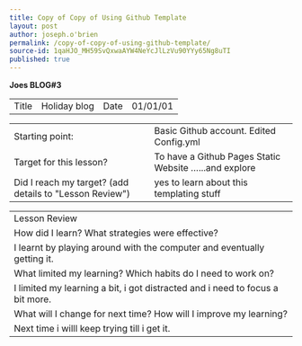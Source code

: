 ```yaml
---
title: Copy of Copy of Using Github Template
layout: post
author: joseph.o'brien
permalink: /copy-of-copy-of-using-github-template/
source-id: 1qaHJO_MH59SvQxwaAYW4NeYcJlLzVu90YYy65Ng8uTI
published: true
---
```

**Joes BLOG#3**

<table>
  <tr>
    <td>Title</td>
    <td>Holiday blog</td>
    <td>Date</td>
    <td>01/01/01</td>
  </tr>
</table>


<table>
  <tr>
    <td>Starting point:</td>
    <td>Basic Github account. Edited Config.yml</td>
  </tr>
  <tr>
    <td>Target for this lesson?</td>
    <td>To have a Github Pages Static Website …...and explore</td>
  </tr>
  <tr>
    <td>Did I reach my target? 
(add details to "Lesson Review")</td>
    <td>yes to learn about this templating stuff</td>
  </tr>
</table>


<table>
  <tr>
    <td>Lesson Review</td>
  </tr>
  <tr>
    <td>How did I learn? What strategies were effective? </td>
  </tr>
  <tr>
    <td>I learnt by playing around with the computer and eventually getting it.</td>
  </tr>
  <tr>
    <td>What limited my learning? Which habits do I need to work on? </td>
  </tr>
  <tr>
    <td>I limited my learning a bit, i got distracted and i need to focus a bit more.</td>
  </tr>
  <tr>
    <td>What will I change for next time? How will I improve
 my learning?</td>
  </tr>
  <tr>
    <td>Next time i willl keep trying till i get it.</td>
  </tr>
</table>


